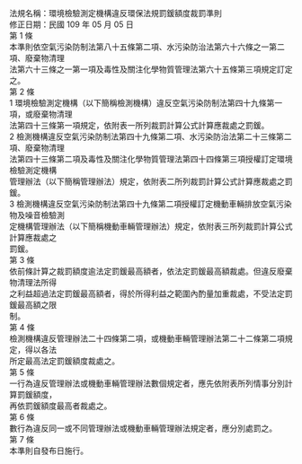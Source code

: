 法規名稱：環境檢驗測定機構違反環保法規罰鍰額度裁罰準則  
修正日期：民國 109 年 05 月 05 日  
第 1 條  
本準則依空氣污染防制法第八十五條第二項、水污染防治法第六十六條之一第二項、廢棄物清理  
法第六十三條之一第一項及毒性及關注化學物質管理法第六十五條第三項規定訂定之。  
第 2 條  
1 環境檢驗測定機構（以下簡稱檢測機構）違反空氣污染防制法第四十九條第一項，或廢棄物清理  
法第四十三條第一項規定，依附表一所列裁罰計算公式計算應裁處之罰鍰。  
2 檢測機構違反空氣污染防制法第四十九條第二項、水污染防治法第二十三條第二項、廢棄物清理  
法第四十三條第二項及毒性及關注化學物質管理法第四十四條第三項授權訂定環境檢驗測定機構  
管理辦法（以下簡稱管理辦法）規定，依附表二所列裁罰計算公式計算應裁處之罰鍰。  
3 檢測機構違反空氣污染防制法第四十九條第二項授權訂定機動車輛排放空氣污染物及噪音檢驗測  
定機構管理辦法（以下簡稱機動車輛管理辦法）規定，依附表三所列裁罰計算公式計算應裁處之  
罰鍰。  
第 3 條  
依前條計算之裁罰額度逾法定罰鍰最高額者，依法定罰鍰最高額裁處。但違反廢棄物清理法所得  
之利益超過法定罰鍰最高額者，得於所得利益之範圍內酌量加重裁處，不受法定罰鍰最高額之限  
制。  
第 4 條  
檢測機構違反管理辦法二十四條第二項，或機動車輛管理辦法第二十二條第二項規定，得以各法  
所定最高法定罰鍰額度裁處之。  
第 5 條  
一行為違反管理辦法或機動車輛管理辦法數個規定者，應先依附表所列情事分別計算罰鍰額度，  
再依罰鍰額度最高者裁處之。  
第 6 條  
數行為違反同一或不同管理辦法或機動車輛管理辦法規定者，應分別處罰之。  
第 7 條  
本準則自發布日施行。  


